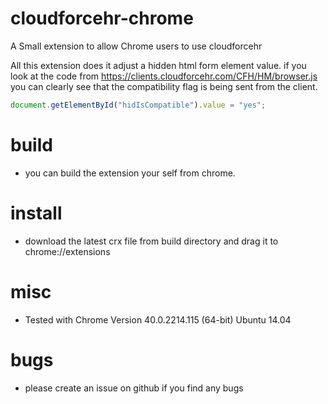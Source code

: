 # cloudforcehr-chrome
A Small extension to allow Chrome users to use cloudforcehr

All this extension does it adjust a hidden html form element value. 
if you look at the code from https://clients.cloudforcehr.com/CFH/HM/browser.js 
you can clearly see that the compatibility flag is being sent from the client.

```javascript
document.getElementById("hidIsCompatible").value = "yes";
```
# build 
- you can build the extension your self from chrome.

# install
- download the latest crx file from build directory and drag it to chrome://extensions

# misc
- Tested with Chrome Version 40.0.2214.115 (64-bit) Ubuntu 14.04

# bugs
- please create an issue on github if you find any bugs
